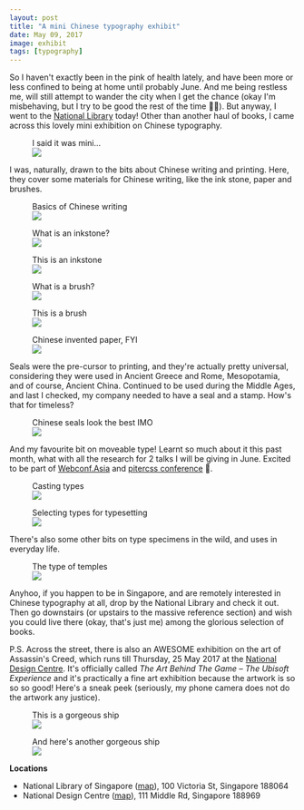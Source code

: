 ```yaml
---
layout: post
title: "A mini Chinese typography exhibit"
date: May 09, 2017
image: exhibit
tags: [typography]
---
```

So I haven't exactly been in the pink of health lately, and have been more or less confined to being at home until probably June. And me being restless me, will still attempt to wander the city when I get the chance (okay I'm misbehaving, but I try to be good the rest of the time <span class="emoji" role="img" tabindex="0" aria-label="woman bowing">&#x1F647;&#x200D;&#x2640;&#xFE0F;</span>). But anyway, I went to the [National Library](https://www.nlb.gov.sg/) today! Other than another haul of books, I came across this lovely mini exhibition on Chinese typography.

<figure>
    <figcaption>I said it was mini...</figcaption>
    <img src="{{ site.url }}/assets/images/posts/mini-exhibit/mini-exhibit.jpg" srcset="{{ site.url }}/assets/images/posts/mini-exhibit/mini-exhibit@2x.jpg 2x" />
</figure>

I was, naturally, drawn to the bits about Chinese writing and printing. Here, they cover some materials for Chinese writing, like the ink stone, paper and brushes.

<figure>
    <figcaption>Basics of Chinese writing</figcaption>
    <img src="{{ site.url }}/assets/images/posts/mini-exhibit/creating.jpg" srcset="{{ site.url }}/assets/images/posts/mini-exhibit/creating@2x.jpg 2x" />
</figure>

<div class="figure-wrapper">
    <figure class="multiple">
        <figcaption>What is an inkstone?</figcaption>
        <img src="{{ site.url }}/assets/images/posts/mini-exhibit/inkstone.jpg" srcset="{{ site.url }}/assets/images/posts/mini-exhibit/inkstone@2x.jpg 2x" />
    </figure>
    <figure class="multiple">
        <figcaption>This is an inkstone</figcaption>
        <img src="{{ site.url }}/assets/images/posts/mini-exhibit/inkstone2.jpg" srcset="{{ site.url }}/assets/images/posts/mini-exhibit/inkstone2@2x.jpg 2x" />
    </figure>
</div>

<div class="figure-wrapper">
    <figure class="multiple">
        <figcaption>What is a brush?</figcaption>
        <img src="{{ site.url }}/assets/images/posts/mini-exhibit/brush2.jpg" srcset="{{ site.url }}/assets/images/posts/mini-exhibit/brush2@2x.jpg 2x" />
    </figure>
    <figure class="multiple">
        <figcaption>This is a brush</figcaption>
        <img src="{{ site.url }}/assets/images/posts/mini-exhibit/brush.jpg" srcset="{{ site.url }}/assets/images/posts/mini-exhibit/brush@2x.jpg 2x" />
    </figure>
</div>

<figure>
    <figcaption>Chinese invented paper, FYI</figcaption>
    <img src="{{ site.url }}/assets/images/posts/mini-exhibit/paper.jpg" srcset="{{ site.url }}/assets/images/posts/mini-exhibit/paper@2x.jpg 2x" />
</figure>

Seals were the pre-cursor to printing, and they're actually pretty universal, considering they were used in Ancient Greece and Rome, Mesopotamia, and of course, Ancient China. Continued to be used during the Middle Ages, and last I checked, my company needed to have a seal and a stamp. How's that for timeless?

<figure>
    <figcaption>Chinese seals look the best IMO</figcaption>
    <img src="{{ site.url }}/assets/images/posts/mini-exhibit/carving.jpg" srcset="{{ site.url }}/assets/images/posts/mini-exhibit/carving@2x.jpg 2x" />
</figure>

And my favourite bit on moveable type! Learnt so much about it this past month, what with all the research for 2 talks I will be giving in June. Excited to be part of [Webconf.Asia](https://webconf.asia/) and [pitercss conference](https://pitercss.com/) <span class="emoji" role="img" tabindex="0" aria-label="person gesturing ok">&#x1F646;</span>.

<figure>
    <figcaption>Casting types</figcaption>
    <img src="{{ site.url }}/assets/images/posts/mini-exhibit/casting.jpg" srcset="{{ site.url }}/assets/images/posts/mini-exhibit/casting@2x.jpg 2x" />
</figure>

<figure>
    <figcaption>Selecting types for typesetting</figcaption>
    <img src="{{ site.url }}/assets/images/posts/mini-exhibit/selection.jpg" srcset="{{ site.url }}/assets/images/posts/mini-exhibit/selection@2x.jpg 2x" />
</figure>

There's also some other bits on type specimens in the wild, and uses in everyday life.

<figure>
    <figcaption>The type of temples</figcaption>
    <img src="{{ site.url }}/assets/images/posts/mini-exhibit/temples.jpg" srcset="{{ site.url }}/assets/images/posts/mini-exhibit/temples@2x.jpg 2x" />
</figure>

Anyhoo, if you happen to be in Singapore, and are remotely interested in Chinese typography at all, drop by the National Library and check it out. Then go downstairs (or upstairs to the massive reference section) and wish you could live there (okay, that's just me) among the glorious selection of books.

P.S. Across the street, there is also an AWESOME exhibition on the art of Assassin's Creed, which runs till Thursday, 25 May 2017 at the [National Design Centre](https://www.designsingapore.org/national-design-centre). It's officially called <em>The Art Behind The Game – The Ubisoft Experience</em> and it's practically a fine art exhibition because the artwork is so so so good! Here's a sneak peek (seriously, my phone camera does not do the artwork any justice).

<div class="figure-wrapper">
    <figure class="multiple">
        <figcaption>This is a gorgeous ship</figcaption>
        <img src="{{ site.url }}/assets/images/posts/mini-exhibit/ac.jpg" srcset="{{ site.url }}/assets/images/posts/mini-exhibit/ac@2x.jpg 2x" />
    </figure>
    <figure class="multiple">
        <figcaption>And here's another gorgeous ship</figcaption>
        <img src="{{ site.url }}/assets/images/posts/mini-exhibit/ac2.jpg" srcset="{{ site.url }}/assets/images/posts/mini-exhibit/ac2@2x.jpg 2x" />
    </figure>
</div>

<p class="no-margin"><strong>Locations</strong></p>
<ul>
  <li class="no-margin">National Library of Singapore (<a href="https://www.google.com.sg/maps/place/National+Library/@1.2975884,103.8543081,15z/data=!4m2!3m1!1s0x0:0xf23dddaa8432afc5?sa=X&amp;ved=0ahUKEwiKqN6k-uLTAhWMN48KHY7IBccQ_BIIgQEwDQ">map</a>), 100 Victoria St, Singapore 188064</li>
  <li>National Design Centre (<a href="https://www.google.com.sg/maps/place/National+Design+Centre/@1.2985119,103.853512,15z/data=!4m2!3m1!1s0x0:0xebd6bcfaf5795f03?sa=X&amp;ved=0ahUKEwjWuJ6i-uLTAhWKsI8KHShbDMsQ_BIIggEwEA">map</a>), 111 Middle Rd, Singapore 188969</li>
</ul>
